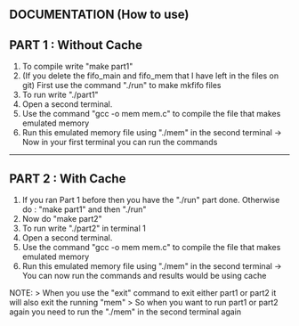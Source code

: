 DOCUMENTATION (How to use)
--------
PART 1 : Without Cache
--------

1. To compile write "make part1"
2. (If you delete the fifo_main and fifo_mem that I have left in the files on git) First use the command "./run" to make mkfifo files 
3. To run write "./part1"
4. Open a second terminal. 
5. Use the command "gcc -o mem mem.c" to compile the file that makes emulated memory
6. Run this emulated memory file using "./mem" in the second terminal
-> Now in your first terminal you can run the commands


--------
PART 2 : With Cache
--------

1. If you ran Part 1 before then you have the "./run" part done. Otherwise do : "make part1" and then "./run"
2. Now do "make part2"
3. To run write "./part2" in terminal 1
4. Open a second terminal. 
5. Use the command "gcc -o mem mem.c" to compile the file that makes emulated memory
6. Run this emulated memory file using "./mem" in the second terminal
-> You can now run the commands and results would be using cache

NOTE: > When you use the "exit" command to exit either part1 or part2 it will also exit the running "mem"
      > So when you want to run part1 or part2 again you need to run the "./mem" in the second terminal again
